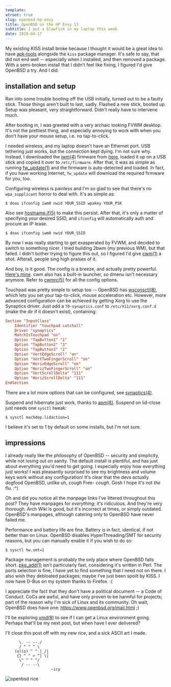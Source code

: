 ```yaml
---
template:
atroot: true
slug: openbsd-hp-envy
title: OpenBSD on the HP Envy 13
subtitle: I put a blowfish in my laptop this week
date: 2020-04-17
---
```


My existing KISS install broke because I thought it would be a great
idea to have [apk-tools](https://github.com/alpinelinux/apk-tools)
alongside the `kiss` package manager. It's safe to say, that did not end
well -- especially when I installed, and then removed a package. With
a semi-broken install that I didn't feel like fixing, I figured I'd give
OpenBSD a try. And I did.

## installation and setup

Ran into some trouble booting off the USB initially, turned out to be
a faulty stick. Those things aren't built to last, sadly. Flashed a new
stick, booted up. Setup was pleasant, very straightforward. Didn't
really have to intervene much.

After booting in, I was greeted with a very archaic looking FVWM
desktop. It's not the prettiest thing, and especially annoying to work
with when you don't have your mouse setup, i.e. no tap-to-click. 

I needed wireless, and my laptop doesn't have an Ethernet port. USB
tethering just works, but the connection kept dying. I'm not sure why.
Instead, I downloaded the [iwm(4)](http://man.openbsd.org/iwm.4)
firmware from [here](http://firmware.openbsd.org/firmware/6.6/), loaded
it up on a USB stick and copied it over to `/etc/firmware`. After that,
it was as simple as running
[fw_update(1)](http://man.openbsd.org/fw_update.1)
and the firmware is auto-detected and loaded. In fact, if you have working 
Internet, `fw_update` will download the required firmware for you, too.

Configuring wireless is painless and I'm so glad to see that there's no
`wpa_supplicant` horror to deal with. It's as simple as:

```
$ doas ifconfig iwm0 nwid YOUR_SSID wpakey YOUR_PSK
```

Also see [hostname.if(5)](http://man.openbsd.org/hostname.if.5) to make
this persist. After that, it's only a matter of specifying your desired
SSID, and `ifconfig` will automatically auth and procure an IP lease.

```
$ doas ifconfig iwm0 nwid YOUR_SSID
```

By now I was really starting to get exasperated by FVWM, and decided to
switch to something nicer. I tried building 2bwm (my previous WM), but
that failed. I didn't bother trying to figure this out, so I figured I'd
give [cwm(1)](http://man.openbsd.org/cwm.1) a shot. Afterall, people
sing high praises of it.

And boy, is it good. The config is a breeze, and actually pretty
powerful. [Here's mine](https://github.com/icyphox/dotfiles/blob/master/home/.cwmrc).
cwm also has a built-in launcher, so dmenu isn't necessary anymore.
Refer to [cwmrc(5)](https://man.openbsd.org/cwmrc.5) for all the config
options.

Touchpad was pretty simple to setup too -- OpenBSD has
[wsconsctl(8)](http://man.openbsd.org/wsconsctl.8), which lets you set
your tap-to-click, mouse acceleration etc. However, more advanced
configuration can be achieved by getting Xorg to use the Synaptics
driver. Just add a `70-synaptics.conf` to `/etc/X11/xorg.conf.d` (make
the dir if it doesn't exist), containing:

```conf
Section "InputClass"
	Identifier "touchpad catchall"
	Driver "synaptics"
	MatchIsTouchpad "on"
    Option "TapButton1" "1"
    Option "TapButton2" "3"
    Option "TapButton3" "2"
    Option "VertEdgeScroll" "on"
    Option "VertTwoFingerScroll" "on"
    Option "HorizEdgeScroll" "on"
    Option "HorizTwoFingerScroll" "on"
	Option "VertScrollDelta" "111"
	Option "HorizScrollDelta" "111"
EndSection	
```

There are a lot more options that can be configured, see
[synaptics(4)](http://man.openbsd.org/synaptics.4).

Suspend and hibernate just work, thanks to
[apm(8)](http://man.openbsd.org/apm.8). Suspend on lid-close just needs
one `sysctl` tweak:

```
$ sysctl machdep.lidaction=1
```

I believe it's set to 1 by default on some installs, but I'm not sure.

## impressions

I already really like the philosophy of OpenBSD -- security and
simplicity, while not losing out on sanity. The default install is
plentiful, and has just about everything you'd need to get going. 
I especially enjoy how everything just works! I was pleasantly surprised
to see my brightness and volume keys work without any configuration!
It's clear that the devs
actually dogfood OpenBSD, unlike uh, *cough* Free- *cough*. Gosh I hope
it's not _the_ flu. :^)

Oh and did you notice all the manpage links I've littered throughout
this post? They have manpages for _everything_; it's ridiculous. And
they're very thorough. Arch Wiki is good, but it's incorrect at times,
or simply outdated. OpenBSD's manpages, although catering only to
OpenBSD have never failed me. 

Performance and battery life are fine. Battery is in fact, identical, if
not better than on Linux. OpenBSD disables HyperThreading/SMT for
security reasons, but you can manually enable it if you wish to do so:

```
$ sysctl hw.smt=1
```

Package management is probably the only place where OpenBSD falls short. 
[pkg_add(1)](http://man.openbsd.org/pkg_add.1) isn't particularly fast,
considering it's written in Perl. The ports selection is fine, I have
yet to find something that I need not on there. I also wish they
debloated packages; maybe I've just been spoilt by KISS. I now have
D-Bus on my system thanks to Firefox. :(

I appreciate the fact that they don't have a political document -- a Code
of Conduct. CoCs are awful, and have only proven to be harmful for
projects; part of the reason why I'm sick of Linux and its community.
Oh wait, OpenBSD does have one: https://www.openbsd.org/mail.html
;)

I'll be exploring [vmd(8)](http://man.openbsd.org/vmd.8) to see if I can
get a Linux environment going. Perhaps that'll be my next post, but when
have I ever delivered?

I'll close this post off with my new rice, and a sick ASCII art I made.

```
      \. -- --./  
      / ^ ^ ^ \
    (o)(o) ^ ^ |_/|
     {} ^ ^ > ^| \|
      \^ ^ ^ ^/
       / -- --\
                    ~icy
```

![openbsd rice](https://cdn.icyphox.sh/zDYdj.png)

